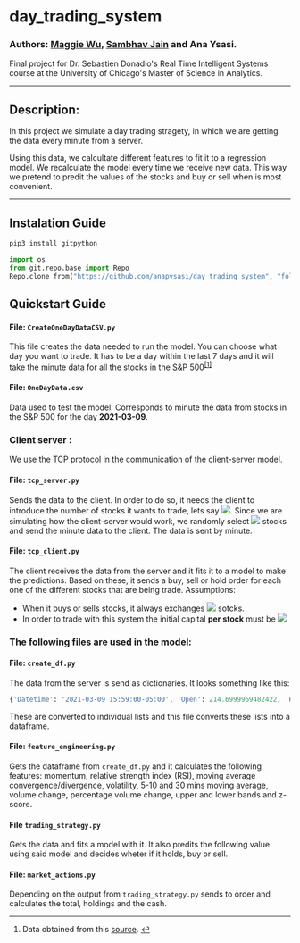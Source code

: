 # day_trading_system

### Authors: [Maggie Wu](https://github.com/MaggieWoo2), [Sambhav Jain](https://github.com/sambhavjain3211) and Ana Ysasi.

Final project for Dr. Sebastien Donadio's Real Time Intelligent Systems course at the University of Chicago's Master of Science in Analytics.

---

## Description:

In this project we simulate a day trading stragety, in which we are getting the data every minute from a server.

Using this data, we calcultate different features to fit it to a regression model. We recalculate the model every time we receive new data. This way we pretend to predit the values of the stocks and buy or sell when is most convenient.

---

## Instalation Guide

```python
pip3 install gitpython

import os
from git.repo.base import Repo
Repo.clone_from("https://github.com/anapysasi/day_trading_system", "folderToSave")
```

## Quickstart Guide

#### File: `CreateOneDayDataCSV.py`

This file creates the data needed to run the model. You can choose what day you want to trade. It has to be a day within the last 7 days and it will take the minute data for all the stocks in the [S&P 500](https://github.com/anapysasi/day_trading_system/blob/main/SPY500.xlsx)<sup class="footnote-ref"><a href="#fn1" id="fnref1">[1]</a></sup>

#### File: `OneDayData.csv`

Data used to test the model. Corresponds to minute the data from stocks in the S&P 500 for the day **2021-03-09**.

### Client server :

We use the TCP protocol in the communication of the client-server model. 

#### File: `tcp_server.py`

Sends the data to the client. In order to do so, it needs the client to introduce the number of stocks it wants to trade, lets say <img src="https://render.githubusercontent.com/render/math?math=n">. Since we are simulating how the client-server would work, we randomly select <img src="https://render.githubusercontent.com/render/math?math=n"> stocks and send the minute data to the client. The data is sent by minute.

#### File: `tcp_client.py`

The client receives the data from the server and it fits it to a model to make the predictions. Based on these, it sends a buy, sell or hold order for each one of the different stocks that are being trade. Assumptions:

* When it buys or sells stocks, it always exchanges <img src="https://render.githubusercontent.com/render/math?math=10"> sotcks.
* In order to trade with this system the initial capital **per stock** must be <img src="https://render.githubusercontent.com/render/math?math=\$100,000">

### The following files are used in the model:

#### File: `create_df.py`

The data from the server is send as dictionaries. It looks something like this:

```python
{'Datetime': '2021-03-09 15:59:00-05:00', 'Open': 214.6999969482422, 'High': 214.8699951171875, 'Low': 214.42999267578125, 'Close': 214.42999267578125, 'Volume': 33963, 'Dividends': 0, 'Stock Splits': 0, 'Symbol': 'ECL'}
```

These are converted to individual lists and this file converts these lists into a dataframe.

#### File: `feature_engineering.py`

Gets the dataframe from `create_df.py` and it calculates the following features: momentum, relative strength index (RSI), moving average convergence/divergence, volatility, 5-10 and 30 mins moving average, volume change, percentage volume change, upper and lower bands and z-score.

#### File `trading_strategy.py`

Gets the data and fits a model with it. It also predits the following value using said model and decides wheter if it holds, buy or sell.

#### File: `market_actions.py`

Depending on the output from `trading_strategy.py` sends to order and calculates the total, holdings and the cash.

<hr class="footnotes-sep">
<section class="footnotes">
<ol class="footnotes-list">
<li id="fn1"  class="footnote-item"><p>Data obtained from this <a href="https://www.slickcharts.com/sp500" title="Title">source</a>. <a href="#fnref1" class="footnote-backref">↩</a></p>
</li>
